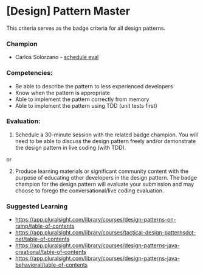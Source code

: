 # [Design] Pattern Master

This criteria serves as the badge criteria for all design patterns.

### Champion

- Carlos Solorzano - [schedule eval](https://calendly.com/carlos-solorzano/30min)

### Competencies:

- Be able to describe the pattern to less experienced developers
- Know when the pattern is appropriate
- Able to implement the pattern correctly from memory
- Able to implement the pattern using TDD (unit tests first)

### Evaluation:

1. Schedule a 30-minute session with the related badge champion. You will need to be able to discuss the design pattern freely and/or demonstrate the design pattern in live coding (with TDD).

or

2. Produce learning materials or significant community content with the purpose of educating other developers in the design pattern. The badge champion for the design pattern will evaluate your submission and may choose to forego the conversational/live coding evaluation.

### Suggested Learning

- https://app.pluralsight.com/library/courses/design-patterns-on-ramp/table-of-contents
- https://app.pluralsight.com/library/courses/tactical-design-patternsdot-net/table-of-contents
- https://app.pluralsight.com/library/courses/design-patterns-java-creational/table-of-contents
- https://app.pluralsight.com/library/courses/design-patterns-java-behavioral/table-of-contents
